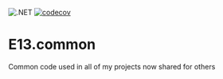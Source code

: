 ![.NET](https://github.com/e13tech/common/workflows/.NET/badge.svg)
[![codecov](https://codecov.io/gh/e13tech/common/branch/master/graph/badge.svg?token=IE7YZ9MEUF)](https://codecov.io/gh/e13tech/common)

# E13.common

Common code used in all of my projects now shared for others
